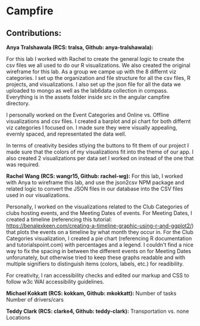 # Campfire

## Contributions:

**Anya Tralshawala (RCS: tralsa, Github: anya-tralshawala):** 

For this lab I worked with Rachel to create the general logic to create the csv files we all used to do our R visualizations. We also created the original wireframe for this lab. As a group we campe up with the 8 differnt viz categories. I set up the organization and file structure for all the csv files, R projects, and visualizations. I also set up the json file for all the data we uploaded to mongo as well as the lab6data collection in compass. Everything is in the assets folder inside src in the angular campfire directory. 

I personally worked on the Event Categories and Online vs. Offline visualizations and csv files. I created a barplot and pi chart for both differnt viz categories I focused on. I made sure they were visually appealing, evernly spaced, and representated the data well. 

In terms of creativity besides stlying the buttons to fit them of our project I made sure that the colors of my visualizations fit into the theme of our app. I also created 2 visualizations per data set I worked on instead of the one that was required.

**Rachel Wang (RCS: wangr15, Github: rachel-wg):**
For this lab, I worked with Anya to wireframe this lab, and use the json2csv NPM package and related logic to convert the JSON files in our database into the CSV files used in our visualizations. 

Personally, I worked on the visualizations related to the Club Categories of clubs hosting events, and the Meeting Dates of events. For Meeting Dates, I created a timeline (referencing this tutorial: https://benalexkeen.com/creating-a-timeline-graphic-using-r-and-ggplot2/) that plots the events on a timeline by what month they occur in. For the Club Categories visualization, I created a pie chart (referencing R documentation and tutorialspoint.com) with percentages and a legend. I couldn't find a nice way to fix the spacing in between the different events on for Meeting Dates unforunately, but otherwise tried to keep these graphs readable and with multiple signifiers to distinguish items (colors, labels, etc.) for readibility. 

For creativity, I ran accessibility checks and edited our markup and CSS to follow w3c WAI accessibility guidelines.

**Michael Kokkatt (RCS: kokkam, Github: mkokkatt):**
Number of tasks
Number of drivers/cars 

**Teddy Clark (RCS: clarke4, Github: teddy-clark):**
Transportation vs. none 
Locations
